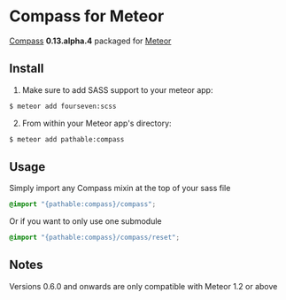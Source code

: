 Compass for Meteor
==================

[Compass](http://compass-style.org/) **0.13.alpha.4** packaged for [Meteor](https://www.meteor.com)

## Install

1. Make sure to add SASS support to your meteor app:

```bash
$ meteor add fourseven:scss
```

2. From within your Meteor app's directory:

```bash
$ meteor add pathable:compass
```

## Usage

Simply import any Compass mixin at the top of your sass file

```scss
@import "{pathable:compass}/compass";
```

Or if you want to only use one submodule

```scss
@import "{pathable:compass}/compass/reset";
```

## Notes

Versions 0.6.0 and onwards are only compatible with Meteor 1.2 or above
